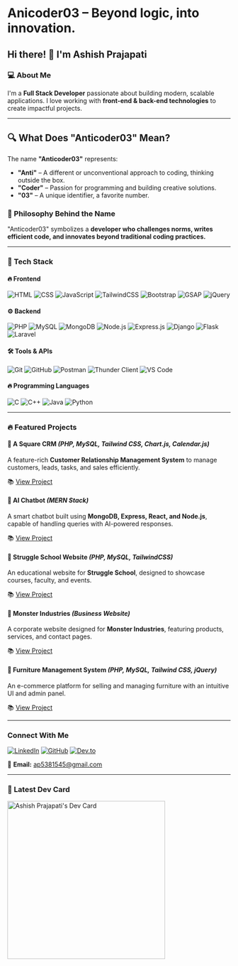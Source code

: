 # Anicoder03 – Beyond logic, into innovation.
## Hi there! 👋 I'm Ashish Prajapati

### 💻 About Me
I'm a **Full Stack Developer** passionate about building modern, scalable applications. I love working with **front-end & back-end technologies** to create impactful projects.

---
## 🔍 What Does "Anticoder03" Mean?  

The name **"Anticoder03"** represents:  

- **"Anti"** – A different or unconventional approach to coding, thinking outside the box.  
- **"Coder"** – Passion for programming and building creative solutions.  
- **"03"** – A unique identifier,  a favorite number.  

### 🚀 Philosophy Behind the Name  
"Anticoder03" symbolizes a **developer who challenges norms, writes efficient code, and innovates beyond traditional coding practices.**  

---

### 🚀 Tech Stack

#### 🔥 **Frontend**
![HTML](https://img.shields.io/badge/-HTML5-E34F26?style=flat&logo=html5&logoColor=white)
![CSS](https://img.shields.io/badge/-CSS3-1572B6?style=flat&logo=css3&logoColor=white)
![JavaScript](https://img.shields.io/badge/-JavaScript-F7DF1E?style=flat&logo=javascript&logoColor=black)
![TailwindCSS](https://img.shields.io/badge/-TailwindCSS-38B2AC?style=flat&logo=tailwind-css&logoColor=white)
![Bootstrap](https://img.shields.io/badge/-Bootstrap-7952B3?style=flat&logo=bootstrap&logoColor=white)
![GSAP](https://img.shields.io/badge/-GSAP-88CE02?style=flat&logo=greensock&logoColor=white)
![jQuery](https://img.shields.io/badge/-jQuery-0769AD?style=flat&logo=jquery&logoColor=white)

#### ⚙️ **Backend**
![PHP](https://img.shields.io/badge/-PHP-777BB4?style=flat&logo=php&logoColor=white)
![MySQL](https://img.shields.io/badge/-MySQL-4479A1?style=flat&logo=mysql&logoColor=white)
![MongoDB](https://img.shields.io/badge/-MongoDB-47A248?style=flat&logo=mongodb&logoColor=white)
![Node.js](https://img.shields.io/badge/-Node.js-339933?style=flat&logo=node.js&logoColor=white)
![Express.js](https://img.shields.io/badge/-Express.js-000000?style=flat&logo=express&logoColor=white)
![Django](https://img.shields.io/badge/-Django-092E20?style=flat&logo=django&logoColor=white)
![Flask](https://img.shields.io/badge/-Flask-000000?style=flat&logo=flask&logoColor=white)
![Laravel](https://img.shields.io/badge/-Laravel-FF2D20?style=flat&logo=laravel&logoColor=white)

#### 🛠️ **Tools & APIs**
![Git](https://img.shields.io/badge/-Git-F05032?style=flat&logo=git&logoColor=white)
![GitHub](https://img.shields.io/badge/-GitHub-181717?style=flat&logo=github&logoColor=white)
![Postman](https://img.shields.io/badge/-Postman-FF6C37?style=flat&logo=postman&logoColor=white)
![Thunder Client](https://img.shields.io/badge/-Thunder_Client-000000?style=flat&logoColor=white)
![VS Code](https://img.shields.io/badge/-VS%20Code-007ACC?style=flat&logo=visual-studio-code&logoColor=white)

#### 🔥 **Programming Languages**
![C](https://img.shields.io/badge/-C-A8B9CC?style=flat&logo=c&logoColor=white)
![C++](https://img.shields.io/badge/-C++-00599C?style=flat&logo=c%2B%2B&logoColor=white)
![Java](https://img.shields.io/badge/-Java-007396?style=flat&logo=java&logoColor=white)
![Python](https://img.shields.io/badge/-Python-3776AB?style=flat&logo=python&logoColor=white)

---

### 🔥 Featured Projects

#### 📌 **A Square CRM** *(PHP, MySQL, Tailwind CSS, Chart.js, Calendar.js)*
A feature-rich **Customer Relationship Management System** to manage customers, leads, tasks, and sales efficiently.

📚 [View Project](https://github.com/Anticoder03/CRM)

#### 🤖 **AI Chatbot** *(MERN Stack)*
A smart chatbot built using **MongoDB, Express, React, and Node.js**, capable of handling queries with AI-powered responses.

📚 [View Project](https://github.com/Anticoder03/chati-app)

#### 🏢 **Struggle School Website** *(PHP, MySQL, TailwindCSS)*
An educational website for **Struggle School**, designed to showcase courses, faculty, and events.

📚 [View Project](https://github.com/Anticoder03/struggle_school/)

#### 🏢 **Monster Industries** *(Business Website)*
A corporate website designed for **Monster Industries**, featuring products, services, and contact pages.

📚 [View Project](https://github.com/Anticoder03/moster_industries/)

#### 🏡 **Furniture Management System** *(PHP, MySQL, Tailwind CSS, jQuery)*
An e-commerce platform for selling and managing furniture with an intuitive UI and admin panel.

📚 [View Project](https://github.com/Anticoder03/furniture-management)

---

###  Connect With Me
[![LinkedIn](https://img.shields.io/badge/-Ashish%20Prajapati-blue?style=flat&logo=linkedin&logoColor=white)](https://www.linkedin.com/in/ashish-prajapati-68bb82242/)
[![GitHub](https://img.shields.io/badge/-Anticoder03-000000?style=flat&logo=github&logoColor=white)](https://github.com/Anticoder03)
[![Dev.to](https://img.shields.io/badge/-Anticoder03-black?style=flat&logo=dev.to&logoColor=white)](https://dev.to/anticoder03)

📧 **Email:** [ap5381545@gmail.com](mailto:ap5381545@gmail.com)

---

### 📌 Latest Dev Card
<a href="https://app.daily.dev/ashish03241"><img src="https://api.daily.dev/devcards/v2/frhbOXTfWXoQ9RXxZV8pj.png?type=default&r=6wa" width="356" alt="Ashish Prajapati's Dev Card"/></a>
